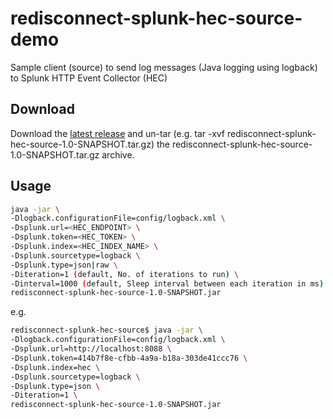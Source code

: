 # redisconnect-splunk-hec-source-demo
Sample client (source) to send log messages (Java logging using logback) to Splunk HTTP Event Collector (HEC)

## Download

Download the [latest release](https://github.com/redis-field-engineering/redisconnect-splunk-hec-source-demo/releases) and un-tar (e.g. tar -xvf redisconnect-splunk-hec-source-1.0-SNAPSHOT.tar.gz) the redisconnect-splunk-hec-source-1.0-SNAPSHOT.tar.gz archive.

## Usage

```bash
java -jar \
-Dlogback.configurationFile=config/logback.xml \
-Dsplunk.url=<HEC_ENDPOINT> \
-Dsplunk.token=<HEC_TOKEN> \
-Dsplunk.index=<HEC_INDEX_NAME> \
-Dsplunk.sourcetype=logback \
-Dsplunk.type=json|raw \
-Diteration=1 (default, No. of iterations to run) \
-Dinterval=1000 (default, Sleep interval between each iteration in ms) \
redisconnect-splunk-hec-source-1.0-SNAPSHOT.jar
```
e.g.
```bash
redisconnect-splunk-hec-source$ java -jar \
-Dlogback.configurationFile=config/logback.xml \
-Dsplunk.url=http://localhost:8088 \
-Dsplunk.token=414b7f8e-cfbb-4a9a-b18a-303de41ccc76 \
-Dsplunk.index=hec \
-Dsplunk.sourcetype=logback \
-Dsplunk.type=json \
-Diteration=1 \
redisconnect-splunk-hec-source-1.0-SNAPSHOT.jar
```